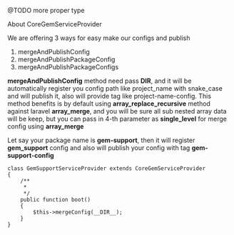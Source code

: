 @TODO more proper type

About CoreGemServiceProvider

We are offering 3 ways for easy make our configs and publish
1) mergeAndPublishConfig
2) mergeAndPublishPackageConfig
3) mergeAndPublishPackageConfigs

**mergeAndPublishConfig** method need pass __DIR__, and it will be automatically register you config path like project_name with snake_case
and will publish it, also will provide tag like project-name-config.
This method benefits is by default using **array_replace_recursive** method against laravel **array_merge**, and you will be sure all sub nested array data will be keep,
but you can pass in 4-th parameter as **single_level** for merge config using **array_merge**

Let say your package name is **gem-support**, then it will register **gem_support** config and also will publish your config with tag **gem-support-config**
```
class GemSupportServiceProvider extends CoreGemServiceProvider
{
    /**
     *
     */
    public function boot()
    {
        $this->mergeConfig(__DIR__);
    }
}
```
